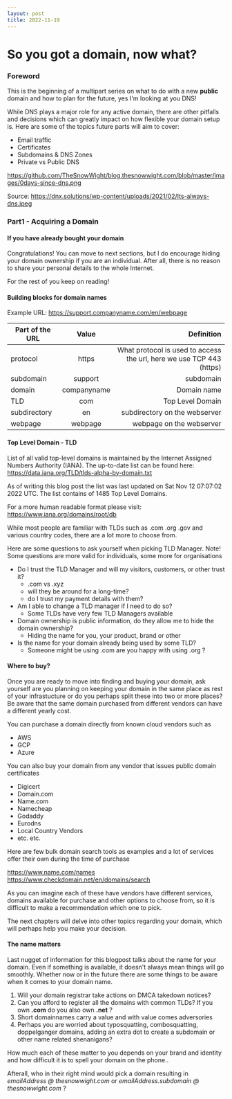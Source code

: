 ```yaml
---
layout: post
title: 2022-11-19
---
```


# So you got a domain, now what?

### Foreword

This is the beginning of a multipart series on what to do with a new **public** domain and how to plan for the future, yes I'm looking at you DNS!

While DNS plays a major role for any active domain, there are other pitfalls and decisions which can greatly impact on how flexible your domain setup is. 
Here are some of the topics future parts will aim to cover:

-   Email traffic
-   Certificates
-   Subdomains & DNS Zones
-   Private vs Public DNS

https://github.com/TheSnowWight/blog.thesnowwight.com/blob/master/images/0days-since-dns.png

Source: https://dnx.solutions/wp-content/uploads/2021/02/Its-always-dns.jpeg


### Part1 - Acquiring a Domain

#### If you have already bought your domain

Congratulations! You can move to next sections, but I do encourage hiding your domain ownership if you are an individual. After all, there is no reason to share your personal details to the whole Internet.

For the rest of you keep on reading!


#### Building blocks for domain names

Example URL: https://support.companyname.com/en/webpage


| Part of the URL         | Value | Definition |
|--------------|:-----:|----------------:|
| protocol |  https |        What protocol is used to access the url, here we use TCP 443 (https) |
| subdomain      |  support |          subdomain  |
| domain      |  companyname |          Domain name  |
| TLD      |  com |          Top Level Domain|
| subdirectory      |  en |          subdirectory on the webserver  |
| webpage      |  webpage |          webpage on the webserver  |


#### Top Level Domain - TLD

List of all valid top-level domains is maintained by the Internet Assigned Numbers Authority (IANA). The up-to-date list can be found here: https://data.iana.org/TLD/tlds-alpha-by-domain.txt

As of writing this blog post the list was last updated on Sat Nov 12 07:07:02 2022 UTC.
The list contains of 1485 Top Level Domains.

For a more human readable format please visit: https://www.iana.org/domains/root/db

While most people are familiar with TLDs such as .com .org .gov and various country codes, there  are a lot more to choose from. 

Here are some questions to ask yourself when picking TLD Manager.
Note! Some questions are more valid for individuals, some more for organisations

-   Do I trust the TLD Manager and will my visitors, customers, or other trust it?
	-    .com vs .xyz
	-    will they be around for a long-time?
	-    do I trust my payment details with them?
-   Am I able to change a TLD manager if I need to do so?
	-    Some TLDs have very few TLD Managers available
-   Domain ownership is public information, do they allow me to hide the domain ownership? 
	-    Hiding the name for you, your product, brand or other
-   Is the name for your domain already being used by some TLD?
	-    Someone might be using .com are you happy with using .org ?


#### Where to buy?

Once you are ready to move into finding and buying your domain, ask yourself are you planning on keeping your domain in the same place as rest of your infrastucture or do you perhaps split these into two or more places? Be aware that the same domain purchased from different vendors can have a different yearly cost.

You can purchase a domain directly from known cloud vendors such as

-    AWS
-    GCP
-    Azure

You can also buy your domain from any vendor that issues public domain certificates

-    Digicert
-    Domain.com 
-    Name.com
-    Namecheap
-    Godaddy
-    Eurodns
-    Local Country Vendors
-    etc. etc.

Here are few bulk domain search tools as examples and a lot of services offer their own during the time of purchase

https://www.name.com/names
https://www.checkdomain.net/en/domains/search

As you can imagine each of these have vendors have different services, domains available for purchase and other options to choose from, so it is difficult to make a recommendation which one to pick. 

The next chapters will delve into other topics regarding your domain, which will perhaps help you make your decision.

#### The name matters

Last nugget of information for this blogpost talks about the name for your domain.
Even if something is available, it doesn't always mean things will go smoothly.
Whether now or in the future there are some things to be aware when it comes to your domain name. 

1. Will your domain registrar take actions on DMCA takedown notices?
2. Can you afford to register all the domains with common TLDs? If you own **.com** do you also own **.net** ?
3. Short domainnames carry a value and with value comes adversories
4. Perhaps you are worried about typosquatting, combosquatting, doppelganger domains, adding an extra dot to create a subdomain or other name related shenanigans? 

How much each of these matter to you depends on your brand and identity and how difficult it is to spell your domain on the phone..  

Afterall, who in their right mind would pick a domain resulting in *emailAddress @ thesnowwight.com* or *emailAddress.subdomain @ thesnowwight.com* ?
